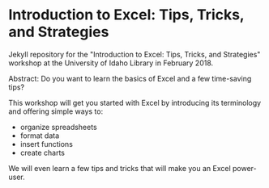 # Introduction to Excel: Tips, Tricks, and Strategies

Jekyll repository for the "Introduction to Excel: Tips, Tricks, and Strategies" workshop at the University of Idaho Library in February 2018.

<link to repository>

Abstract:
Do you want to learn the basics of Excel and a few time-saving tips? 

This workshop will get you started with Excel by introducing its terminology and offering simple ways to:
- organize spreadsheets
- format data
- insert functions
- create charts

We will even learn a few tips and tricks that will make you an Excel power-user.
